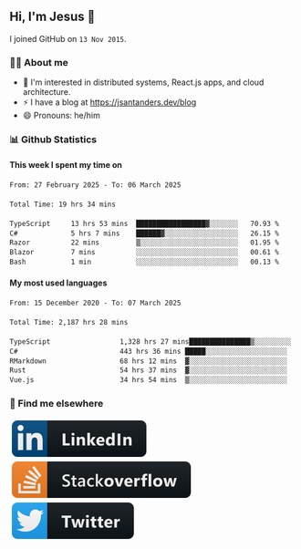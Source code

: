 ## Hi, I'm Jesus 👋

I joined GitHub on `13 Nov 2015`.

<!-- Talking about you -->

### 👨‍💻 About me

- 👦 I'm interested in distributed systems, React.js apps, and cloud architecture.
- ⚡️ I have a blog at <https://jsantanders.dev/blog>
- 😄 Pronouns: he/him

### 📊 Github Statistics

#### This week I spent my time on

<!--START_SECTION:weekly-->

```txt
From: 27 February 2025 - To: 06 March 2025

Total Time: 19 hrs 34 mins

TypeScript     13 hrs 53 mins  █████████████████▓░░░░░░░   70.93 %
C#             5 hrs 7 mins    ██████▓░░░░░░░░░░░░░░░░░░   26.15 %
Razor          22 mins         ▒░░░░░░░░░░░░░░░░░░░░░░░░   01.95 %
Blazor         7 mins          ░░░░░░░░░░░░░░░░░░░░░░░░░   00.61 %
Bash           1 min           ░░░░░░░░░░░░░░░░░░░░░░░░░   00.13 %
```

<!--END_SECTION:weekly-->

#### My most used languages

<!--START_SECTION:alltime-->

```txt
From: 15 December 2020 - To: 07 March 2025

Total Time: 2,187 hrs 28 mins

TypeScript                 1,328 hrs 27 mins███████████████▒░░░░░░░░░   60.73 %
C#                         443 hrs 36 mins █████░░░░░░░░░░░░░░░░░░░░   20.28 %
RMarkdown                  68 hrs 12 mins  ▓░░░░░░░░░░░░░░░░░░░░░░░░   03.12 %
Rust                       54 hrs 37 mins  ▓░░░░░░░░░░░░░░░░░░░░░░░░   02.50 %
Vue.js                     34 hrs 54 mins  ▒░░░░░░░░░░░░░░░░░░░░░░░░   01.60 %
```

<!--END_SECTION:alltime-->

### 📢 Find me elsewhere

<p>
  <a target="_blank" href="https://linkedin.com/in/jsantanders">
    <img src="https://github.com/jsantanders/jsantanders/blob/master/img/linkedin.svg" alt="LinkedIn" style="vertical-align:top; margin:4px">
  </a>
  
  <a target="_blank" href="https://stackoverflow.com/users/7318331/jesus-santander">
    <img src="https://github.com/jsantanders/jsantanders/blob/master/img/stackoverflow.svg" alt="StackOverflow" style="vertical-align:top; margin:4px">
  </a>
  
  <a target="_blank" href="http://twitter.com/jsantanders">
    <img src="https://github.com/jsantanders/jsantanders/blob/master/img/twitter.svg" alt="Twitter" style="vertical-align:top; margin:4px">
  </a>
</p>
